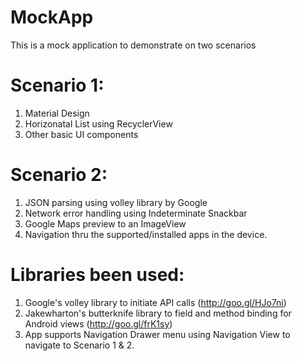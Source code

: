 # MockApp

This is a mock application to demonstrate on two scenarios

# Scenario 1:
1. Material Design
2. Horizonatal List using RecyclerView
3. Other basic UI components

# Scenario 2:
1. JSON parsing using volley library by Google
2. Network error handling using Indeterminate Snackbar
3. Google Maps preview to an ImageView
4. Navigation thru the supported/installed apps in the device.


# Libraries been used:
1. Google's volley library to initiate API calls (http://goo.gl/HJo7ni)
2. Jakewharton's butterknife library to field and method binding for Android views (http://goo.gl/frK1sy)
3. App supports Navigation Drawer menu using Navigation View to navigate to Scenario 1 & 2.
